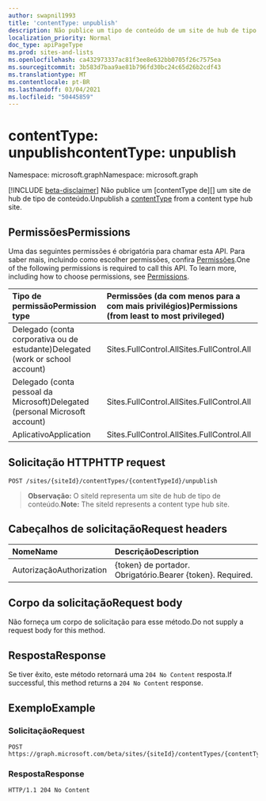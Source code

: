 ```yaml
---
author: swapnil1993
title: 'contentType: unpublish'
description: Não publice um tipo de conteúdo de um site de hub de tipo de conteúdo.
localization_priority: Normal
doc_type: apiPageType
ms.prod: sites-and-lists
ms.openlocfilehash: ca432973337ac81f3ee8e632bb0705f26c7575ea
ms.sourcegitcommit: 3b583d7baa9ae81b796fd30bc24c65d26b2cdf43
ms.translationtype: MT
ms.contentlocale: pt-BR
ms.lasthandoff: 03/04/2021
ms.locfileid: "50445859"
---
```

# <a name="contenttype-unpublish"></a><span data-ttu-id="24c1b-103">contentType: unpublish</span><span class="sxs-lookup"><span data-stu-id="24c1b-103">contentType: unpublish</span></span>
<span data-ttu-id="24c1b-104">Namespace: microsoft.graph</span><span class="sxs-lookup"><span data-stu-id="24c1b-104">Namespace: microsoft.graph</span></span>

[!INCLUDE [beta-disclaimer](../../includes/beta-disclaimer.md)]
<span data-ttu-id="24c1b-105">Não publice um [contentType de][] um site de hub de tipo de conteúdo.</span><span class="sxs-lookup"><span data-stu-id="24c1b-105">Unpublish a [contentType][] from a content type hub site.</span></span>

## <a name="permissions"></a><span data-ttu-id="24c1b-106">Permissões</span><span class="sxs-lookup"><span data-stu-id="24c1b-106">Permissions</span></span>

<span data-ttu-id="24c1b-p101">Uma das seguintes permissões é obrigatória para chamar esta API. Para saber mais, incluindo como escolher permissões, confira [Permissões](/graph/permissions_reference.md).</span><span class="sxs-lookup"><span data-stu-id="24c1b-p101">One of the following permissions is required to call this API. To learn more, including how to choose permissions, see [Permissions](/graph/permissions_reference.md).</span></span>

|<span data-ttu-id="24c1b-109">Tipo de permissão</span><span class="sxs-lookup"><span data-stu-id="24c1b-109">Permission type</span></span>      | <span data-ttu-id="24c1b-110">Permissões (da com menos para a com mais privilégios)</span><span class="sxs-lookup"><span data-stu-id="24c1b-110">Permissions (from least to most privileged)</span></span>              |
|:--------------------|:---------------------------------------------------------|
|<span data-ttu-id="24c1b-111">Delegado (conta corporativa ou de estudante)</span><span class="sxs-lookup"><span data-stu-id="24c1b-111">Delegated (work or school account)</span></span> | <span data-ttu-id="24c1b-112">Sites.FullControl.All</span><span class="sxs-lookup"><span data-stu-id="24c1b-112">Sites.FullControl.All</span></span>    |
|<span data-ttu-id="24c1b-113">Delegado (conta pessoal da Microsoft)</span><span class="sxs-lookup"><span data-stu-id="24c1b-113">Delegated (personal Microsoft account)</span></span> | <span data-ttu-id="24c1b-114">Sites.FullControl.All</span><span class="sxs-lookup"><span data-stu-id="24c1b-114">Sites.FullControl.All</span></span>    |
|<span data-ttu-id="24c1b-115">Aplicativo</span><span class="sxs-lookup"><span data-stu-id="24c1b-115">Application</span></span> | <span data-ttu-id="24c1b-116">Sites.FullControl.All</span><span class="sxs-lookup"><span data-stu-id="24c1b-116">Sites.FullControl.All</span></span> |

## <a name="http-request"></a><span data-ttu-id="24c1b-117">Solicitação HTTP</span><span class="sxs-lookup"><span data-stu-id="24c1b-117">HTTP request</span></span>

<!-- { "blockType": "ignored" } -->

```http
POST /sites/{siteId}/contentTypes/{contentTypeId}/unpublish
```

><span data-ttu-id="24c1b-118">**Observação:** O siteId representa um site de hub de tipo de conteúdo.</span><span class="sxs-lookup"><span data-stu-id="24c1b-118">**Note:** The siteId represents a content type hub site.</span></span>

## <a name="request-headers"></a><span data-ttu-id="24c1b-119">Cabeçalhos de solicitação</span><span class="sxs-lookup"><span data-stu-id="24c1b-119">Request headers</span></span>
|<span data-ttu-id="24c1b-120">Nome</span><span class="sxs-lookup"><span data-stu-id="24c1b-120">Name</span></span>|<span data-ttu-id="24c1b-121">Descrição</span><span class="sxs-lookup"><span data-stu-id="24c1b-121">Description</span></span>|
|:---|:---|
|<span data-ttu-id="24c1b-122">Autorização</span><span class="sxs-lookup"><span data-stu-id="24c1b-122">Authorization</span></span>|<span data-ttu-id="24c1b-p102">{token} de portador. Obrigatório.</span><span class="sxs-lookup"><span data-stu-id="24c1b-p102">Bearer {token}. Required.</span></span>|

## <a name="request-body"></a><span data-ttu-id="24c1b-125">Corpo da solicitação</span><span class="sxs-lookup"><span data-stu-id="24c1b-125">Request body</span></span>
<span data-ttu-id="24c1b-126">Não forneça um corpo de solicitação para esse método.</span><span class="sxs-lookup"><span data-stu-id="24c1b-126">Do not supply a request body for this method.</span></span>

## <a name="response"></a><span data-ttu-id="24c1b-127">Resposta</span><span class="sxs-lookup"><span data-stu-id="24c1b-127">Response</span></span>

<span data-ttu-id="24c1b-128">Se tiver êxito, este método retornará uma `204 No Content` resposta.</span><span class="sxs-lookup"><span data-stu-id="24c1b-128">If successful, this method returns a `204 No Content` response.</span></span>

## <a name="example"></a><span data-ttu-id="24c1b-129">Exemplo</span><span class="sxs-lookup"><span data-stu-id="24c1b-129">Example</span></span>

### <a name="request"></a><span data-ttu-id="24c1b-130">Solicitação</span><span class="sxs-lookup"><span data-stu-id="24c1b-130">Request</span></span>
<!-- {
  "blockType": "request",
  "name": "contenttype_unpublish"
}
-->
```http
POST https://graph.microsoft.com/beta/sites/{siteId}/contentTypes/{contentTypeId}/unpublish
```

### <a name="response"></a><span data-ttu-id="24c1b-131">Resposta</span><span class="sxs-lookup"><span data-stu-id="24c1b-131">Response</span></span>

<!-- { "blockType": "response" } -->

```http
HTTP/1.1 204 No Content
```

[contentType]: ../resources/contentType.md
